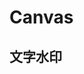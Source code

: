 # Canvas

## 文字水印

<canvas ref="canvas1" width="500" height="100"></canvas>

<script setup>
import { ref, onMounted } from 'vue'

const canvas1 = ref()

onMounted(() => {
  runCtx1(canvas1)
})

const runCtx1 = (canvas) => {
  const ctx = canvas.value.getContext('2d')
  let g = ctx.createLinearGradient(0, 0, 120, 0)
  g.addColorStop(0, 'red')
  g.addColorStop(0.25, 'yellow')
  g.addColorStop(0.5, 'orange')
  g.addColorStop(0.75, 'hotpink')
  g.addColorStop(1, 'purple')
  ctx.fillStyle = g;
  ctx.font = '700 30px Arial'
  ctx.fillText('@dudoit', 0, 50)
}
</script>